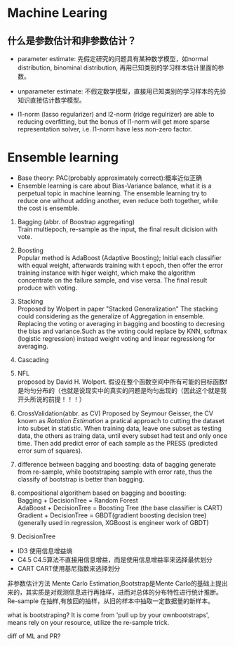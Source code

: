 # Machine Learing
## 什么是参数估计和非参数估计？
* parameter estimate: 先假定研究的问题具有某种数学模型，如normal distribution, binominal distribution, 再用已知类别的学习样本估计里面的参数。
* unparameter estimate: 不假定数学模型，直接用已知类别的学习样本的先验知识直接估计数学模型。

* l1-norm (lasso regularizer) and l2-norm (ridge regulrizer) are able to reducing overfitting, but the bonus of l1-norm will get more sparse representation solver, i.e. l1-norm have less non-zero factor.


# Ensemble learning
* Base theory: PAC(probably approximately correct):概率近似正确  
* Ensemble learning is care about Bias-Variance balance, what it is a perpetual topic in machine learning. The ensemble learning try to reduce one without adding another, even reduce both together, while the cost is ensemble.

1. Bagging (abbr. of Boostrap aggregating)  
Train multiepoch, re-sample as the input, the final result dicision with vote.

2. Boosting  
Popular method is AdaBoost (Adaptive Boosting); Initial each classifier with equal weight, afterwards training with t epoch, then offer the error training instance with higer weight, which make the algorithm concentrate on the failure sample, and vise versa. The final result produce with voting.

3. Stacking  
Proposed by Wolpert in paper "Stacked Generalization"
The stacking could considering as the generalize of Aggregation in ensemble. Replacing the voting or averaging in bagging and boosting to decresing the bias and variance.Such as the voting could replace by KNN, softmax (logistic regression) instead weight voting and linear regressiong for averaging.


3. Cascading  


3. NFL  
proposed by David H. Wolpert.
假设在整个函数空间中所有可能的目标函数f是均匀分布的（也就是说现实中的真实的问题是均匀出现的（因此这个就是我开头所说的前提！！！）


4. CrossValidation(abbr. as CV)
Proposed by Seymour Geisser, the CV known as *Rotation Estimation* a pratical approach to cutting the dataset into subset in statistic.
When training data, leave one subset as testing data, the others as traing data, until every subset had test and only once time.  Then add predict error of each sample as the PRESS (predicted error sum of squares).

3. difference between bagging and boosting:
data of bagging generate from re-sample, while bootstraping sample with error rate, thus the classify of bootstrap is better than bagging.

4. compositional algorithem based on bagging and boosting:  
Bagging  + DecisionTree = Random Forest  
AdaBoost + DecisionTree = Boosting Tree (the base classifier is CART) 
Gradient + DecisionTree = GBDT(gradient boosting decision tree) (generally used in regression, XGBoost is engineer work of GBDT)

5. DecisionTree  
* ID3  使用信息增益熵
* C4.5 C4.5算法不直接用信息增益，而是使用信息增益率来选择最优划分
* CART CART使用基尼指数来选择划分

非参数估计方法 Mente Carlo Estimation,Bootstrap是Mente Carlo的基础上提出来的，其实质是对观测信息进行再抽样，进而对总体的分布特性进行统计推断。
Re-sample 在抽样,有放回的抽样，从旧的样本中抽取一定数据量的新样本。

what is bootstraping? It is come from 'pull up by your ownbootstraps', means rely on your resource, utilize the re-sample trick.

diff of ML and PR?

